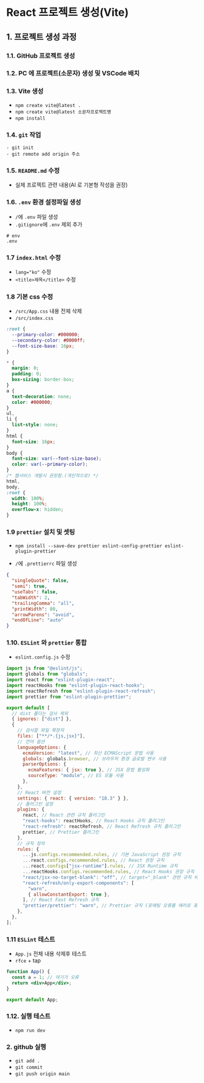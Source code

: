 # React 프로젝트 생성(Vite)

## 1. 프로젝트 생성 과정

### 1.1. GitHub 프로젝트 생성

### 1.2. PC 에 프로젝트(소문자) 생성 및 VSCode 배치

### 1.3. Vite 생성

- `npm create vite@latest .`
- `npm create vite@latest 소문자프로젝트명`
- `npm install`

### 1.4. `git` 작업

```
- git init
- git remote add origin 주소
```

### 1.5. `README.md` 수정

- 실제 프로젝트 관련 내용(AI 로 기본형 작성을 권장)

### 1.6. `.env` 환경 설정파일 생성

- `/`에 `.env` 파일 생성
- `.gitignore`에 `.env` 제외 추가

```
# env
.env
```

### 1.7 `index.html` 수정

- `lang="ko"` 수정
- `<title>제목</title>` 수정

### 1.8 기본 css 수정

- `/src/App.css` 내용 전체 삭제
- `/src/index.css`

```css
:root {
  --primary-color: #000000;
  --secondary-color: #0000ff;
  --font-size-base: 16px;
}

* {
  margin: 0;
  padding: 0;
  box-sizing: border-box;
}
a {
  text-decoration: none;
  color: #000000;
}
ul,
li {
  list-style: none;
}
html {
  font-size: 16px;
}
body {
  font-size: var(--font-size-base);
  color: var(--primary-color);
}
/* 웹서비스 개발시 권장함.(개인적으로) */
html,
body,
:root {
  width: 100%;
  height: 100%;
  overflow-x: hidden;
}
```

### 1.9 `prettier` 설치 및 셋팅

- `npm install --save-dev prettier eslint-config-prettier eslint-plugin-prettier`

- `/`에 `.prettierrc` 파일 생성

```json
{
  "singleQuote": false,
  "semi": true,
  "useTabs": false,
  "tabWidth": 2,
  "trailingComma": "all",
  "printWidth": 80,
  "arrowParens": "avoid",
  "endOfLine": "auto"
}
```

### 1.10. `ESLint` 와 `prettier` 통합

- `eslint.config.js` 수정

```js
import js from "@eslint/js";
import globals from "globals";
import react from "eslint-plugin-react";
import reactHooks from "eslint-plugin-react-hooks";
import reactRefresh from "eslint-plugin-react-refresh";
import prettier from "eslint-plugin-prettier";

export default [
  // dist 폴더는 검사 제외
  { ignores: ["dist"] },
  {
    // 검사할 파일 확장자
    files: ["**/*.{js,jsx}"],
    // 언어 옵션
    languageOptions: {
      ecmaVersion: "latest", // 최신 ECMAScript 문법 사용
      globals: globals.browser, // 브라우저 환경 글로벌 변수 사용
      parserOptions: {
        ecmaFeatures: { jsx: true }, // JSX 문법 활성화
        sourceType: "module", // ES 모듈 사용
      },
    },
    // React 버전 설정
    settings: { react: { version: "18.3" } },
    // 플러그인 설정
    plugins: {
      react, // React 관련 규칙 플러그인
      "react-hooks": reactHooks, // React Hooks 규칙 플러그인
      "react-refresh": reactRefresh, // React Refresh 규칙 플러그인
      prettier, // Prettier 플러그인
    },
    // 규칙 정의
    rules: {
      ...js.configs.recommended.rules, // 기본 JavaScript 권장 규칙
      ...react.configs.recommended.rules, // React 권장 규칙
      ...react.configs["jsx-runtime"].rules, // JSX Runtime 규칙
      ...reactHooks.configs.recommended.rules, // React Hooks 권장 규칙
      "react/jsx-no-target-blank": "off", // target="_blank" 관련 규칙 비활성화
      "react-refresh/only-export-components": [
        "warn",
        { allowConstantExport: true },
      ], // React Fast Refresh 규칙
      "prettier/prettier": "warn", // Prettier 규칙 (포매팅 오류를 에러로 표시)
    },
  },
];
```

### 1.11 `ESLint` 테스트

- `App.js` 전체 내용 삭제후 테스트
- `rfce` + tap

```jsx
function App() {
  const a = 1; // 여기가 오류
  return <div>App</div>;
}

export default App;
```

### 1.12. 실행 테스트

- `npm run dev`

### 2. github 실행

- `git add .`
- `git commit`
- `git push origin main`
